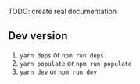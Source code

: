 TODO: create real documentation
## Dev version
1. `yarn deps` or `npm run deps`
2. `yarn populate` or `npm run populate`
3. `yarn dev` or `npm run dev`
